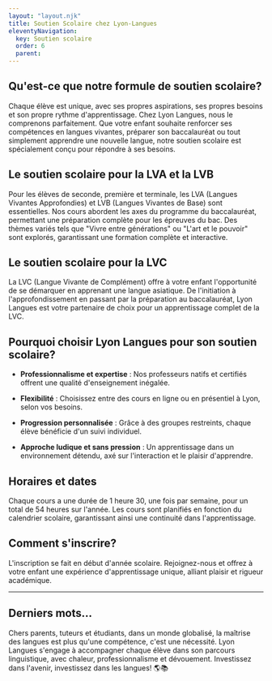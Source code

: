 ```yaml
---
layout: "layout.njk"
title: Soutien Scolaire chez Lyon-Langues
eleventyNavigation:
  key: Soutien scolaire
  order: 6
  parent:
---
```


## Qu'est-ce que notre formule de soutien scolaire?

Chaque élève est unique, avec ses propres aspirations, ses propres besoins et son propre rythme d'apprentissage. Chez Lyon Langues, nous le comprenons parfaitement. Que votre enfant souhaite renforcer ses compétences en langues vivantes, préparer son baccalauréat ou tout simplement apprendre une nouvelle langue, notre soutien scolaire est spécialement conçu pour répondre à ses besoins.

## Le soutien scolaire pour la LVA et la LVB

Pour les élèves de seconde, première et terminale, les LVA (Langues Vivantes Approfondies) et LVB (Langues Vivantes de Base) sont essentielles. Nos cours abordent les axes du programme du baccalauréat, permettant une préparation complète pour les épreuves du bac. Des thèmes variés tels que "Vivre entre générations" ou "L'art et le pouvoir" sont explorés, garantissant une formation complète et interactive.

## Le soutien scolaire pour la LVC

La LVC (Langue Vivante de Complément) offre à votre enfant l'opportunité de se démarquer en apprenant une langue asiatique. De l'initiation à l'approfondissement en passant par la préparation au baccalauréat, Lyon Langues est votre partenaire de choix pour un apprentissage complet de la LVC.

## Pourquoi choisir Lyon Langues pour son soutien scolaire?

- **Professionnalisme et expertise** : Nos professeurs natifs et certifiés offrent une qualité d'enseignement inégalée.
  
- **Flexibilité** : Choisissez entre des cours en ligne ou en présentiel à Lyon, selon vos besoins.

- **Progression personnalisée** : Grâce à des groupes restreints, chaque élève bénéficie d'un suivi individuel.

- **Approche ludique et sans pression** : Un apprentissage dans un environnement détendu, axé sur l'interaction et le plaisir d'apprendre.

## Horaires et dates

Chaque cours a une durée de 1 heure 30, une fois par semaine, pour un total de 54 heures sur l'année. Les cours sont planifiés en fonction du calendrier scolaire, garantissant ainsi une continuité dans l'apprentissage.

## Comment s'inscrire?

L'inscription se fait en début d'année scolaire. Rejoignez-nous et offrez à votre enfant une expérience d'apprentissage unique, alliant plaisir et rigueur académique.

---

## Derniers mots...

Chers parents, tuteurs et étudiants, dans un monde globalisé, la maîtrise des langues est plus qu'une compétence, c'est une nécessité. Lyon Langues s'engage à accompagner chaque élève dans son parcours linguistique, avec chaleur, professionnalisme et dévouement. Investissez dans l'avenir, investissez dans les langues! 🌎📚